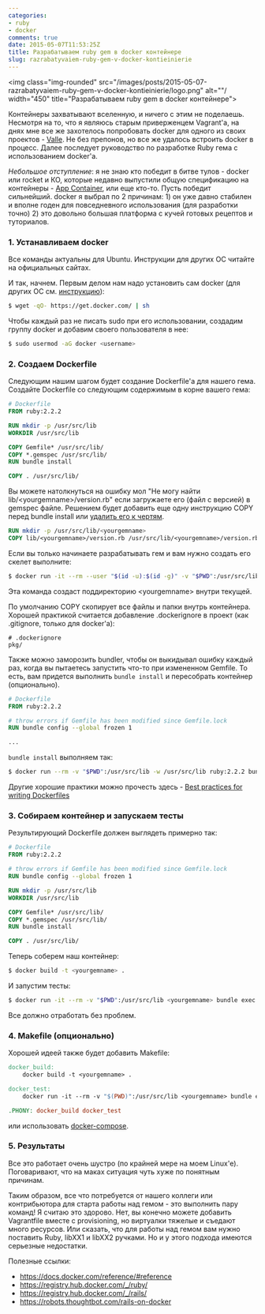 ```yaml
---
categories:
- ruby
- docker
comments: true
date: 2015-05-07T11:53:25Z
title: Разрабатываем ruby gem в docker контейнере
slug: razrabatyvaiem-ruby-gem-v-docker-kontieinierie
---
```


<img class="img-rounded" src="/images/posts/2015-05-07-razrabatyvaiem-ruby-gem-v-docker-kontieinierie/logo.png" alt=""/ width="450" title="Разрабатываем ruby gem в docker контейнере">

Контейнеры захватывают вселенную, и ничего с этим не поделаешь. Несмотря на то,
что я являюсь старым приверженцем Vagrant'а, на днях мне все же захотелось
попробовать docker для одного из своих проектов -
[Valle](https://github.com/kaize/valle). Не без препонов, но все же удалось
встроить docker в процесс. Далее последует руководство по разработке Ruby гема
с использованием docker'а.

<!--more-->

*Небольшое отступление*: я не знаю кто победит в битве тулов - docker или
rocket и КО, которые недавно выпустили общую спецификацию на контейнеры - [App
Container](https://github.com/appc/spec), или еще кто-то. Пусть победит
сильнейший. docker я выбрал по 2 причинам: 1) он уже давно стабилен и вполне
годен для повседневного использования (для разработки точно) 2) это довольно
большая платформа с кучей готовых рецептов и туториалов.

### 1. Устанавливаем docker

Все команды актуальны для Ubuntu. Инструкции для других ОС читайте на
официальных сайтах.

И так, начнем. Первым делом нам надо установить сам docker (для других ОС см.
[инструкцию](http://docs.docker.com/installation/)):

```sh
$ wget -qO- https://get.docker.com/ | sh
```

Чтобы каждый раз не писать sudo при его использовании, создадим группу docker и
добавим своего пользователя в нее:

```sh
$ sudo usermod -aG docker <username>
```

### 2. Создаем Dockerfile

Следующим нашим шагом будет создание Dockerfile'а для нашего гема. Создайте
Dockerfile со следующим содержимым в корне вашего гема:

```dockerfile
# Dockerfile
FROM ruby:2.2.2

RUN mkdir -p /usr/src/lib
WORKDIR /usr/src/lib

COPY Gemfile* /usr/src/lib/
COPY *.gemspec /usr/src/lib/
RUN bundle install

COPY . /usr/src/lib/
```

Вы можете натолкнуться на ошибку мол "Не могу найти lib/<yourgemname\>/version.rb" если
загружаете его (файл с версией) в gemspec файле. Решением будет добавить еще
одну инструкцию COPY перед bundle install или [удалить
его к чертям](https://github.com/kaize/valle/commit/cfb4e8e451c54bb94176577811de72a01740d501#diff-6e266e394c50981ec99b03694aa7ccc0L2).

```dockerfile
RUN mkdir -p /usr/src/lib/<yourgemname>
COPY lib/<yourgemname>/version.rb /usr/src/lib/<yourgemname>/version.rb
```

Если вы только начинаете разрабатывать гем и вам нужно создать его скелет выполните:

```sh
$ docker run -it --rm --user "$(id -u):$(id -g)" -v "$PWD":/usr/src/lib -w /usr/src/lib ruby:2.2.2 bundle gem <yourgemname>
```

Эта команда создаст поддиректорию <yourgemname\> внутри текущей.

По умолчанию COPY скопирует все файлы и папки внутрь контейнера. Хорошей
практикой считается добавление .dockerignore в проект (как .gitignore,
только для docker'а):

```
# .dockerignore
pkg/
```

Также можно заморозить bundler, чтобы он выкидывал ошибку каждый раз, когда вы
пытаетесь запустить что-то при измененном Gemfile. То есть, вам придется
выполнить `bundle install` и пересобрать контейнер (опционально).

```dockerfile
# Dockerfile
FROM ruby:2.2.2

# throw errors if Gemfile has been modified since Gemfile.lock
RUN bundle config --global frozen 1

...
```

`bundle install` выполняем так:

```sh
$ docker run --rm -v "$PWD":/usr/src/lib -w /usr/src/lib ruby:2.2.2 bundle install
```

Другие хорошие практики можно прочесть здесь - [Best practices for writing
Dockerfiles](https://docs.docker.com/articles/dockerfile_best-practices/)

### 3. Собираем контейнер и запускаем тесты

Результирующий Dockerfile должен выглядеть примерно так:

```dockerfile
# Dockerfile
FROM ruby:2.2.2

# throw errors if Gemfile has been modified since Gemfile.lock
RUN bundle config --global frozen 1

RUN mkdir -p /usr/src/lib
WORKDIR /usr/src/lib

COPY Gemfile* /usr/src/lib/
COPY *.gemspec /usr/src/lib/
RUN bundle install

COPY . /usr/src/lib/
```

Теперь соберем наш контейнер:

```sh
$ docker build -t <yourgemname> .
```

И запустим тесты:

```sh
$ docker run -it --rm -v "$PWD":/usr/src/lib <yourgemname> bundle exec rake
```

Все должно отработать без проблем.

### 4. Makefile (опционально)

Хорошей идеей также будет добавить Makefile:

```makefile
docker_build:
	docker build -t <yourgemname> .

docker_test:
	docker run -it --rm -v "$(PWD)":/usr/src/lib <yourgemname> bundle exec rake

.PHONY: docker_build docker_test
```

или использовать [docker-compose](https://docs.docker.com/compose/).

### 5. Результаты

Все это работает очень шустро (по крайней мере на моем Linux'е). Поговаривают,
что на маках ситуация чуть хуже по понятным причинам.

Таким образом, все что потребуется от нашего коллеги или контрибьютора для
старта работы над гемом - это выполнить пару команд! Я считаю это здорово. Нет,
вы конечно можете добавить Vagrantfile вместе  с provisioning, но виртуалки
тяжелые и съедают много ресурсов. Или сказать, что для работы над гемом вам
нужно поставить Ruby, libXX1 и libXX2 ручками. Но и у этого подхода имеются
серьезные недостатки.

Полезные ссылки:

- https://docs.docker.com/reference/#reference
- https://registry.hub.docker.com/_/ruby/
- https://registry.hub.docker.com/_/rails/
- https://robots.thoughtbot.com/rails-on-docker
